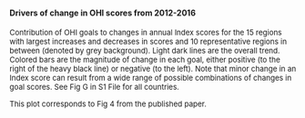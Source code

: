 #### Drivers of change in OHI scores from 2012-2016

<font size = 2>
Contribution of OHI goals to changes in annual Index scores for the 15 regions with largest increases and decreases in scores and 10 representative regions in between (denoted by grey background). Light dark lines are the overall trend. Colored bars are the magnitude of change in each goal, either positive (to the right of the heavy black line) or negative (to the left). Note that minor change in an Index score can result from a wide range of possible combinations of changes in goal scores. See Fig G in S1 File for all countries. 

This plot corresponds to Fig 4 from the published paper.
</font>
